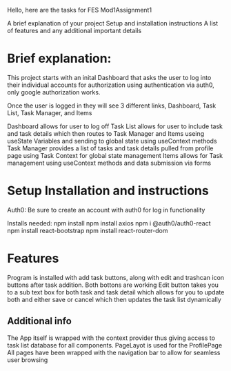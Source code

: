 Hello, here are the tasks for FES Mod1Assignment1

A brief explanation of your project
Setup and installation instructions
A list of features and any additional important details

# Brief explanation:
This project starts with an inital Dashboard that asks the user to log into their individual accounts for authorization using authentication via auth0, only google authorization works.

Once the user is logged in they will see 3 different links, Dashboard, Task List, Task Manager, and Items

Dashboard allows for user to log off
Task List allows for user to include task and task details which then routes to Task Manager and Items useing useState Variables and sending to global state using useContext methods
Task Manager provides a list of tasks and task details pulled from profile page using Task Context for global state management
Items allows for Task management using useContext methods and data submission via forms

# Setup Installation and instructions
Auth0:
Be sure to create an account with auth0 for log in functionality

Installs needed:
npm install
npm install axios
npm i @auth0/auth0-react
npm install react-bootstrap
npm install react-router-dom

# Features
Program is installed with add task buttons, along with edit and trashcan icon buttons after task addition. Both bottons are working
Edit button takes you to a sub text box for both task and task detail which allows for you to update both and either save or cancel which then updates the task list dynamically

## Additional info
The App itself is wrapped with the context provider thus giving access to task list database for all components.
PageLayot is used for the ProfilePage
All pages have been wrapped with the navigation bar to allow for seamless user browsing

